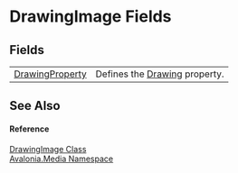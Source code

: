 # DrawingImage Fields




## Fields
<table>
<tr>
<td><a href="F_Avalonia_Media_DrawingImage_DrawingProperty">DrawingProperty</a></td>
<td>Defines the <a href="P_Avalonia_Media_DrawingImage_Drawing">Drawing</a> property.</td>
</tr>
</table>

## See Also


#### Reference
<a href="T_Avalonia_Media_DrawingImage">DrawingImage Class</a>  
<a href="N_Avalonia_Media">Avalonia.Media Namespace</a>  

